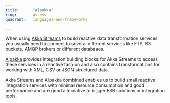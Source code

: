 ```yaml
---
title:      "Alpakka"
ring:       assess
quadrant:   languages-and-frameworks

---
```


When using [Akka Streams](/languages-and-frameworks/akka-streams.html) to build
reactive data transformation services you usually need to connect to several
different services like FTP, S3 buckets, AMQP brokers or different databases.

[Alpakka](https://developer.lightbend.com/docs/alpakka/current/) provides
integration building blocks for Akka Streams to access these services in a
reactive fashion and also contains transformations for working with XML, CSV or
JSON structured data.

Akka Streams and Alpakka combined enables us to build small reactive
integration services with minimal resource consumption and good performance and
are good alternative to bigger ESB solutions or integration tools.